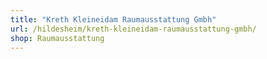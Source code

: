 ```yaml
---
title: "Kreth Kleineidam Raumausstattung Gmbh"
url: /hildesheim/kreth-kleineidam-raumausstattung-gmbh/
shop: Raumausstattung
---
```

